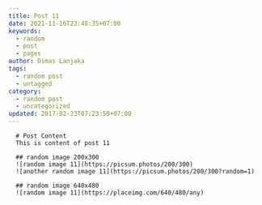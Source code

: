 ```yaml
---
title: Post 11
date: 2021-11-16T23:48:35+07:00
keywords:
  - random
  - post
  - pages
author: Dimas Lanjaka
tags:
  - random post
  - untagged
category:
  - random post
  - uncategorized
updated: 2017-02-23T07:23:50+07:00
---
```


      # Post Content
      This is content of post 11

      ## random image 200x300
      ![random image 11](https://picsum.photos/200/300)
      ![another random image 11](https://picsum.photos/200/300?random=1)

      ## random image 640x480
      ![random image 11](https://placeimg.com/640/480/any)
      